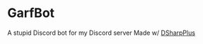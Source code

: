 # GarfBot

A stupid Discord bot for my Discord server
Made w/ [DSharpPlus](https://github.com/DSharpPlus/DSharpPlus)
